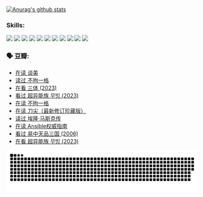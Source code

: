 
[![Anurag's github stats](https://github-readme-stats.vercel.app/api?username=w940853815)](https://github.com/anuraghazra/github-readme-stats)

### Skills:

<code><img height="32" src="https://cdn.jsdelivr.net/npm/simple-icons@v5/icons/python.svg"></code>
<code><img height="32" src="https://cdn.jsdelivr.net/npm/simple-icons@v5/icons/javascript.svg"></code>
<code><img height="32" src="https://cdn.jsdelivr.net/npm/simple-icons@v5/icons/django.svg"></code>
<code><img height="32" src="https://cdn.jsdelivr.net/npm/simple-icons@v5/icons/flask.svg"></code>
<code><img height="32" src="https://cdn.jsdelivr.net/npm/simple-icons@v5/icons/vuetify.svg"></code>
<code><img height="32" src="https://cdn.jsdelivr.net/npm/simple-icons@v5/icons/git.svg"></code>
<code><img height="32" src="https://cdn.jsdelivr.net/npm/simple-icons@v5/icons/docker.svg"></code>
<code><img height="32" src="https://cdn.jsdelivr.net/npm/simple-icons@v5/icons/postgresql.svg"></code>
<code><img height="32" src="https://cdn.jsdelivr.net/npm/simple-icons@v5/icons/elasticsearch.svg"></code>
<code><img height="32" src="https://cdn.jsdelivr.net/npm/simple-icons@v5/icons/macos.svg"></code>
<code><img height="32" src="https://cdn.jsdelivr.net/npm/simple-icons@v5/icons/linux.svg"></code>

### 🗣 豆瓣:

<!-- DOUBAN-ACTIVITIES:START -->
- [在读 谈美](https://www.douban.com/people/136069238/status/4560861771/?_i=11440942)
- [读过 不拘一格](https://www.douban.com/people/136069238/status/4560861445/?_i=11440942)
- [在看 三体‎ (2023)](https://www.douban.com/people/136069238/status/4558185093/?_i=11440942)
- [看过 超异能族 무빙‎ (2023)](https://www.douban.com/people/136069238/status/4556824186/?_i=11440942)
- [在读 不拘一格](https://www.douban.com/people/136069238/status/4541712161/?_i=11440942)
- [在读 刀尖（最新修订珍藏版）](https://www.douban.com/people/136069238/status/4541711339/?_i=11440942)
- [读过 埃隆·马斯克传](https://www.douban.com/people/136069238/status/4541710351/?_i=11440942)
- [在读 Ansible权威指南](https://www.douban.com/people/136069238/status/4539151450/?_i=11440942)
- [看过 易中天品三国‎ (2006)](https://www.douban.com/people/136069238/status/4529910812/?_i=11440942)
- [在看 超异能族 무빙‎ (2023)](https://www.douban.com/people/136069238/status/4527291077/?_i=11440942)
<!-- DOUBAN-ACTIVITIES:END -->


![Snake animation](https://raw.githubusercontent.com/w940853815/w940853815/output/github-contribution-grid-snake.svg)

<!--
**w940853815/w940853815** is a ✨ _special_ ✨ repository because its `README.md` (this file) appears on your GitHub profile.

Here are some ideas to get you started:

- 🔭 I’m currently working on ...
- 🌱 I’m currently learning ...
- 👯 I’m looking to collaborate on ...
- 🤔 I’m looking for help with ...
- 💬 Ask me about ...
- 📫 How to reach me: ...
- 😄 Pronouns: ...
- ⚡ Fun fact: ...
-->
